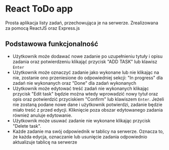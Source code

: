 # React ToDo app

Prosta aplikacja listy zadań, przechowująca je na serwerze. Zrealizowana za pomocą ReactJS oraz Express.js

## Podstawowa funkcjonalność

-   Użytkownik może dodawać nowe zadanie po uzupełnieniu tytuły i opisu zadania oraz potwierdzeniu klikająć przycisk "ADD TASK" lub klawisz `Enter`
-   Użytkownik może oznaczyć zadanie jako wykonane lub nie klikając na nie, zostanie ono przeniesione do odpowiedniej sekcji: "In progress" dla zadań nie wykonanych oraz "Done" dla zadań wykonanych
-   Użytkownik może edytować treść zadań nie wykonanych klikając przycisk "Edit task" będzie można wtedy wprowadzić nowy tytuł oraz opis oraz potwierdzić przyciskiem "Confirm" lub klawiszem `Enter`. Jeżeli nie zostaną podane nowe dane i użytkownik potwierdzi, zadanie będzie miało treść z przed edycji. Kliknięcie poza obszar edytowanego zadania również anuluje edytowanie.
-   Użytkownik może usuwać zadanie nie wykonane klikając przycisk "Delete task".
-   Każde zadanie ma swój odpowiednik w tablicy na serwerze. Oznacza to, że każda edycja, oznaczanie lub usunięcie zadania odpowiednio aktualizuje tablicę na serwerze
